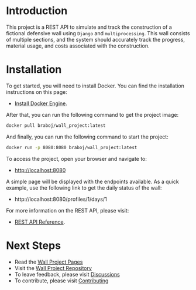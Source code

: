 # Introduction

This project is a REST API to simulate and track the construction of a fictional 
defensive wall using `Django` and `multiprocessing`. This wall consists of
multiple sections, and the system should accurately track the progress, 
material usage, and costs associated with the construction.

# Installation

To get started, you will need to install Docker. You can find the installation
instructions on this page:

- [Install Docker Engine](https://docs.docker.com/engine/install/). 

After that, you can run the following command to get the project image:

```bash
docker pull braboj/wall_project:latest
```

And finally, you can run the following command to start the project:

```bash
docker run -p 8080:8080 braboj/wall_project:latest
```

To access the project, open your browser and navigate to:

- [http://localhost:8080](http://localhost:8080)

A simple page will be displayed with the endpoints available. As a quick 
example, use the following link to get the daily status of the wall:

- http://localhost:8080/profiles/1/days/1

For more information on the REST API, please visit:
- [REST API Reference](https://braboj.github.io/the-great-wall/rest_api/).

# Next Steps
 - Read the [Wall Project Pages](https://braboj.github.io/the-great-wall/)
 - Visit the [Wall Project Repository](https://github.com/braboj/the-great-wall)
 - To leave feedback, please visit [Discussions](https://github.com/braboj/the-great-wall/discussions)
 - To contribute, please visit [Contributing](https://github.com/braboj/the-great-wall/blob/main/CONTRIBUTING.md)